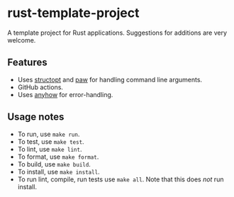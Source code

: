 # rust-template-project

A template project for Rust applications. Suggestions for additions are very welcome.

## Features

 - Uses [structopt](https://docs.rs/structopt/0.3.21/structopt/) and
   [paw](https://docs.rs/paw/1.0.0/paw/) for handling command line arguments.
 - GitHub actions.
 - Uses [anyhow](https://docs.rs/anyhow/1.0.40/anyhow/index.html) for
   error-handling.

## Usage notes

 - To run, use `make run`.
 - To test, use `make test`.
 - To lint, use `make lint`.
 - To format, use `make format`.
 - To build, use `make build`.
 - To install, use `make install`.
 - To run lint, compile, run tests use `make all`. Note that this does *not* run install.
